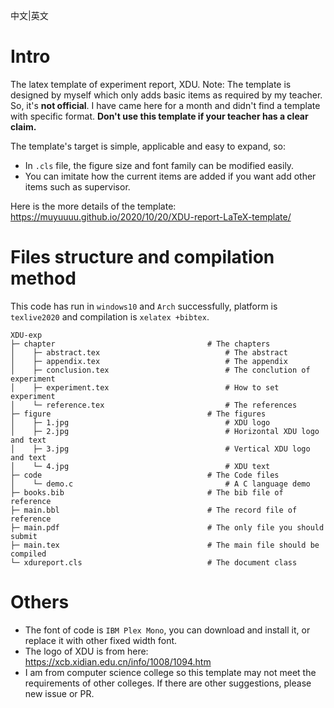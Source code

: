 中文|英文

# Intro

The latex template of experiment report, XDU. Note: The template is designed by myself which only adds basic items as required by my teacher. So, it's **not official**. I have came here for a month and didn't find a template with specific format. **Don't use this template if your teacher has a clear claim.**

The template's target is simple, applicable and easy to expand, so:

- In `.cls` file, the figure size and font family can be modified easily.
- You can imitate how the current items are added if you want add other items such as supervisor.

Here is the more details of the template: https://muyuuuu.github.io/2020/10/20/XDU-report-LaTeX-template/

# Files structure and compilation method

This code has run in `windows10` and `Arch` successfully, platform is `texlive2020` and compilation is `xelatex +bibtex`.

```
XDU-exp
├─ chapter                                  # The chapters
│    ├─ abstract.tex                            # The abstract
│    ├─ appendix.tex                            # The appendix
│    ├─ conclusion.tex                          # The conclution of experiment
│    ├─ experiment.tex                          # How to set experiment
│    └─ reference.tex                           # The references
├─ figure                                   # The figures
│    ├─ 1.jpg                                   # XDU logo
│    ├─ 2.jpg                                   # Horizontal XDU logo and text
│    ├─ 3.jpg                                   # Vertical XDU logo and text
│    └─ 4.jpg                                   # XDU text
├─ code                                     # The Code files
│    └─ demo.c                                  # A C language demo
├─ books.bib                                # The bib file of reference
├─ main.bbl                                 # The record file of reference
├─ main.pdf                                 # The only file you should submit
├─ main.tex                                 # The main file should be compiled
└─ xdureport.cls                            # The document class
```

# Others

- The font of code is `IBM Plex Mono`, you can download and install it, or replace it with other fixed width font.
- The logo of XDU is from here:  https://xcb.xidian.edu.cn/info/1008/1094.htm
- I am from computer science college so this template may not meet the requirements of other colleges. If there are other suggestions, please new issue or PR.
